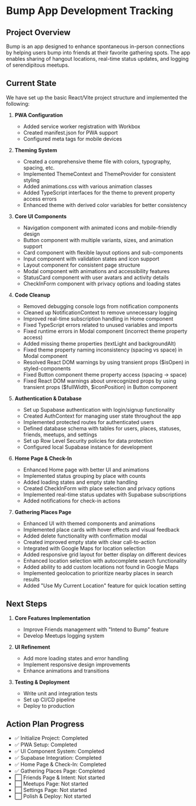 # Bump App Development Tracking

## Project Overview
Bump is an app designed to enhance spontaneous in-person connections by helping users bump into friends at their favorite gathering spots. The app enables sharing of hangout locations, real-time status updates, and logging of serendipitous meetups.

## Current State
We have set up the basic React/Vite project structure and implemented the following:

1. **PWA Configuration**
   - Added service worker registration with Workbox
   - Created manifest.json for PWA support
   - Configured meta tags for mobile devices

2. **Theming System**
   - Created a comprehensive theme file with colors, typography, spacing, etc.
   - Implemented ThemeContext and ThemeProvider for consistent styling
   - Added animations.css with various animation classes
   - Added TypeScript interfaces for the theme to prevent property access errors
   - Enhanced theme with derived color variables for better consistency

3. **Core UI Components**
   - Navigation component with animated icons and mobile-friendly design
   - Button component with multiple variants, sizes, and animation support
   - Card component with flexible layout options and sub-components
   - Input component with validation states and icon support
   - Layout component for consistent page structure
   - Modal component with animations and accessibility features
   - StatusCard component with user avatars and activity details
   - CheckInForm component with privacy options and loading states

4. **Code Cleanup**
   - Removed debugging console logs from notification components
   - Cleaned up NotificationContext to remove unnecessary logging
   - Improved real-time subscription handling in Home component
   - Fixed TypeScript errors related to unused variables and imports
   - Fixed runtime errors in Modal component (incorrect theme property access)
   - Added missing theme properties (textLight and backgroundAlt)
   - Fixed theme property naming inconsistency (spacing vs space) in Modal component
   - Resolved React DOM warnings by using transient props ($isOpen) in styled-components
   - Fixed Button component theme property access (spacing → space)
   - Fixed React DOM warnings about unrecognized props by using transient props ($fullWidth, $iconPosition) in Button component

5. **Authentication & Database**
   - Set up Supabase authentication with login/signup functionality
   - Created AuthContext for managing user state throughout the app
   - Implemented protected routes for authenticated users
   - Defined database schema with tables for users, places, statuses, friends, meetups, and settings
   - Set up Row Level Security policies for data protection
   - Configured local Supabase instance for development

6. **Home Page & Check-In**
   - Enhanced Home page with better UI and animations
   - Implemented status grouping by place with counts
   - Added loading states and empty state handling
   - Created CheckInForm with place selection and privacy options
   - Implemented real-time status updates with Supabase subscriptions
   - Added notifications for check-in actions

7. **Gathering Places Page**
   - Enhanced UI with themed components and animations
   - Implemented place cards with hover effects and visual feedback
   - Added delete functionality with confirmation modal
   - Created improved empty state with clear call-to-action
   - Integrated with Google Maps for location selection
   - Added responsive grid layout for better display on different devices
   - Enhanced location selection with autocomplete search functionality
   - Added ability to add custom locations not found in Google Maps
   - Implemented geolocation to prioritize nearby places in search results
   - Added "Use My Current Location" feature for quick location setting

## Next Steps
1. **Core Features Implementation**
   - Improve Friends management with "Intend to Bump" feature
   - Develop Meetups logging system

2. **UI Refinement**
   - Add more loading states and error handling
   - Implement responsive design improvements
   - Enhance animations and transitions

3. **Testing & Deployment**
   - Write unit and integration tests
   - Set up CI/CD pipeline
   - Deploy to production

## Action Plan Progress
- ✅ Initialize Project: Completed
- ✅ PWA Setup: Completed
- ✅ UI Component System: Completed
- ✅ Supabase Integration: Completed
- ✅ Home Page & Check-In: Completed
- ✅ Gathering Places Page: Completed
- ⬜ Friends Page & Intent: Not started
- ⬜ Meetups Page: Not started
- ⬜ Settings Page: Not started
- ⬜ Polish & Deploy: Not started